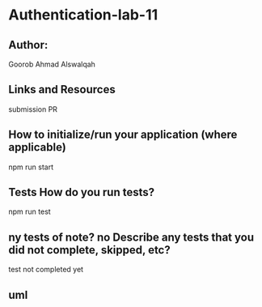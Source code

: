 # Authentication-lab-11
## Author:
Goorob Ahmad Alswalqah

## Links and Resources
submission PR
 

## How to initialize/run your application (where applicable)
npm run start

## Tests How do you run tests?
npm run test

## ny tests of note? no Describe any tests that you did not complete, skipped, etc?
test not completed yet


## uml
